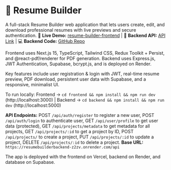 # 🧾 Resume Builder

A full-stack Resume Builder web application that lets users create, edit, and download professional resumes with live previews and secure authentication. 🚀 **Live Demo:** [resume-builder-frontend](https://resume-builder-frontend-45va.vercel.app/) | 🧠 **Backend API:** [API Link](https://resumebuilderbackend-z2zv.onrender.com/api) | 💻 **Backend Code:** [GitHub Repo](https://github.com/RaviPatel94/ResumeBuilderBackend)  

Frontend uses Next.js 15, TypeScript, Tailwind CSS, Redux Toolkit + Persist, and @react-pdf/renderer for PDF generation. Backend uses Express.js, JWT Authentication, Supabase, bcrypt.js, and is deployed on Render.  

Key features include user registration & login with JWT, real-time resume preview, PDF download, persistent user data with Supabase, and a responsive, minimalist UI.  

To run locally: Frontend → `cd frontend && npm install && npm run dev` (http://localhost:3000) | Backend → `cd backend && npm install && npm run dev` (http://localhost:5000)  

**API Endpoints:** POST `/api/auth/register` to register a new user, POST `/api/auth/login` to authenticate user, GET `/api/user/profile` to get user data (protected), GET `/api/projects/metadata` to get metadata for all projects, GET `/api/projects/:id` to get a project by ID, POST `/api/projects/` to create a project, PUT `/api/projects/:id` to update a project, DELETE `/api/projects/:id` to delete a project. **Base URL:** `https://resumebuilderbackend-z2zv.onrender.com/api`  

The app is deployed with the frontend on Vercel, backend on Render, and database on Supabase.